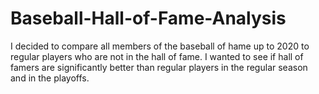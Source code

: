 # Baseball-Hall-of-Fame-Analysis
I decided to compare all members of the baseball of hame up to 2020 to regular players who are not in the hall of fame. I wanted to see if hall of famers are significantly better than regular players in the regular season and in the playoffs.

